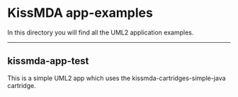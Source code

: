 KissMDA app-examples
====================

In this directory you will find all the UML2 application examples.

----------------
kissmda-app-test
----------------
This is a simple UML2 app which uses the kissmda-cartridges-simple-java cartridge.
